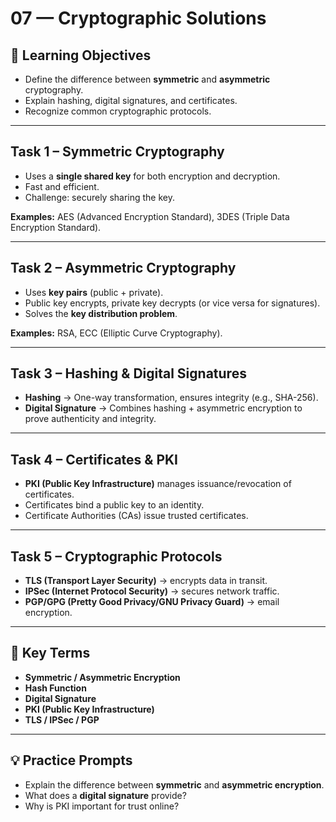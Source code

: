 # 07 — Cryptographic Solutions

## 🎯 Learning Objectives
- Define the difference between **symmetric** and **asymmetric** cryptography.  
- Explain hashing, digital signatures, and certificates.  
- Recognize common cryptographic protocols.  

---

## Task 1 – Symmetric Cryptography
- Uses a **single shared key** for both encryption and decryption.  
- Fast and efficient.  
- Challenge: securely sharing the key.  

**Examples:** AES (Advanced Encryption Standard), 3DES (Triple Data Encryption Standard).  

---

## Task 2 – Asymmetric Cryptography
- Uses **key pairs** (public + private).  
- Public key encrypts, private key decrypts (or vice versa for signatures).  
- Solves the **key distribution problem**.  

**Examples:** RSA, ECC (Elliptic Curve Cryptography).  

---

## Task 3 – Hashing & Digital Signatures
- **Hashing** → One-way transformation, ensures integrity (e.g., SHA-256).  
- **Digital Signature** → Combines hashing + asymmetric encryption to prove authenticity and integrity.  

---

## Task 4 – Certificates & PKI
- **PKI (Public Key Infrastructure)** manages issuance/revocation of certificates.  
- Certificates bind a public key to an identity.  
- Certificate Authorities (CAs) issue trusted certificates.  

---

## Task 5 – Cryptographic Protocols
- **TLS (Transport Layer Security)** → encrypts data in transit.  
- **IPSec (Internet Protocol Security)** → secures network traffic.  
- **PGP/GPG (Pretty Good Privacy/GNU Privacy Guard)** → email encryption.  

---

## 📝 Key Terms
- **Symmetric / Asymmetric Encryption**  
- **Hash Function**  
- **Digital Signature**  
- **PKI (Public Key Infrastructure)**  
- **TLS / IPSec / PGP**  

---

## 💡 Practice Prompts
- Explain the difference between **symmetric** and **asymmetric encryption**.  
- What does a **digital signature** provide?  
- Why is PKI important for trust online?  

